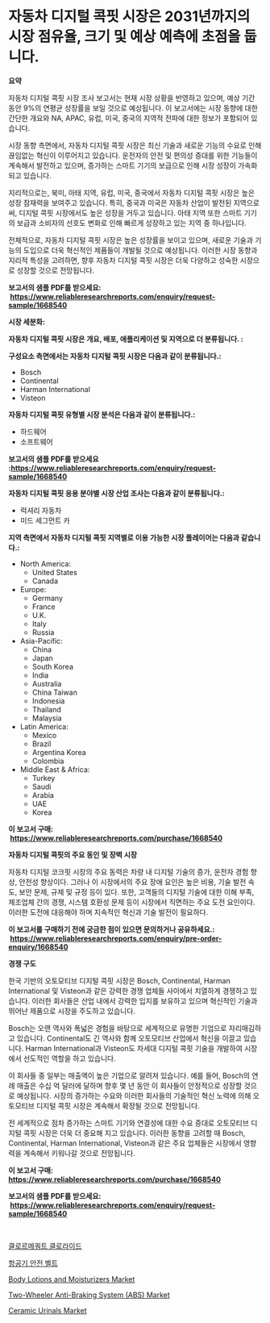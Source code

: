<p><h1>자동차 디지털 콕핏 시장은 2031년까지의 시장 점유율, 크기 및 예상 예측에 초점을 둡니다.</h1></p><p><strong>요약</strong></p>
<p><p>자동차 디지털 콕핏 시장 조사 보고서는 현재 시장 상황을 반영하고 있으며, 예상 기간 동안 9%의 연평균 성장률을 보일 것으로 예상됩니다. 이 보고서에는 시장 동향에 대한 간단한 개요와 NA, APAC, 유럽, 미국, 중국의 지역적 전파에 대한 정보가 포함되어 있습니다.</p><p>시장 동향 측면에서, 자동차 디지털 콕핏 시장은 최신 기술과 새로운 기능의 수요로 인해 끊임없는 혁신이 이루어지고 있습니다. 운전자의 안전 및 편의성 증대를 위한 기능들이 계속해서 발전하고 있으며, 증가하는 스마트 기기의 보급으로 인해 시장 성장이 가속화되고 있습니다.</p><p>지리적으로는, 북미, 아태 지역, 유럽, 미국, 중국에서 자동차 디지털 콕핏 시장은 높은 성장 잠재력을 보여주고 있습니다. 특히, 중국과 미국은 자동차 산업이 발전된 지역으로써, 디지털 콕핏 시장에서도 높은 성장을 거두고 있습니다. 아태 지역 또한 스마트 기기의 보급과 소비자의 선호도 변화로 인해 빠르게 성장하고 있는 지역 중 하나입니다.</p><p>전체적으로, 자동차 디지털 콕핏 시장은 높은 성장률을 보이고 있으며, 새로운 기술과 기능의 도입으로 더욱 혁신적인 제품들이 개발될 것으로 예상됩니다. 이러한 시장 동향과 지리적 특성을 고려하면, 향후 자동차 디지털 콕핏 시장은 더욱 다양하고 성숙한 시장으로 성장할 것으로 전망됩니다.</p></p>
<p><strong>보고서의 샘플 PDF를 받으세요: &nbsp;<a href="https://www.reliableresearchreports.com/enquiry/request-sample/1668540">https://www.reliableresearchreports.com/enquiry/request-sample/1668540</a></strong></p>
<p><strong>시장 세분화:</strong></p>
<p><strong> 자동차 디지털 콕핏 시장은 개요, 배포, 애플리케이션 및 지역으로 더 분류됩니다. :</strong></p>
<p><strong>구성요소 측면에서는 자동차 디지털 콕핏 시장은 다음과 같이 분류됩니다.:</strong></p>
<p><ul><li>Bosch</li><li>Continental</li><li>Harman International</li><li>Visteon</li></ul></p>
<p><strong> 자동차 디지털 콕핏 유형별 시장 분석은 다음과 같이 분류됩니다.:</strong></p>
<p><ul><li>하드웨어</li><li>소프트웨어</li></ul></p>
<p><strong>보고서의 샘플 PDF를 받으세요 :<a href="https://www.reliableresearchreports.com/enquiry/request-sample/1668540">https://www.reliableresearchreports.com/enquiry/request-sample/1668540</a></strong></p>
<p><strong> 자동차 디지털 콕핏 응용 분야별 시장 산업 조사는 다음과 같이 분류됩니다.:</strong></p>
<p><ul><li>럭셔리 자동차</li><li>미드 세그먼트 카</li></ul></p>
<p><strong>지역 측면에서 자동차 디지털 콕핏 지역별로 이용 가능한 시장 플레이어는 다음과 같습니다.:</strong></p>
<p><ul>
    <li>
        North America:
        <ul>
            <li>United States</li>
            <li>Canada</li>
        </ul>
    </li>
    <li>
        Europe:
        <ul>
            <li>Germany</li>
            <li>France</li>
            <li>U.K.</li>
            <li>Italy</li>
            <li>Russia</li>
        </ul>
    </li>
    <li>
        Asia-Pacific:
        <ul>
            <li>China</li>
            <li>Japan</li>
            <li>South Korea</li>
            <li>India</li>
            <li>Australia</li>
            <li>China Taiwan</li>
            <li>Indonesia</li>
            <li>Thailand</li>
            <li>Malaysia</li>
        </ul>
    </li>
    <li>
        Latin America:
        <ul>
            <li>Mexico</li>
            <li>Brazil</li>
            <li>Argentina Korea</li>
            <li>Colombia</li>
        </ul>
    </li>
    <li>
        Middle East & Africa:
        <ul>
            <li>Turkey</li>
            <li>Saudi</li>
            <li>Arabia</li>
            <li>UAE</li>
            <li>Korea</li>
        </ul>
    </li>
    </ul></p>
<p><strong>이 보고서 구매: &nbsp;<a href="https://www.reliableresearchreports.com/purchase/1668540">https://www.reliableresearchreports.com/purchase/1668540</a></strong></p>
<p><strong>자동차 디지털 콕핏의 주요 동인 및 장벽 시장</strong></p>
<p><p>자동차 디지털 코크핏 시장의 주요 동력은 차량 내 디지털 기술의 증가, 운전자 경험 향상, 안전성 향상이다. 그러나 이 시장에서의 주요 장애 요인은 높은 비용, 기술 발전 속도, 보안 문제, 규제 및 규정 등이 있다. 또한, 고객들의 디지털 기술에 대한 이해 부족, 제조업체 간의 경쟁, 시스템 호환성 문제 등이 시장에서 직면하는 주요 도전 요인이다. 이러한 도전에 대응해야 하며 지속적인 혁신과 기술 발전이 필요하다.</p></p>
<p><strong>이 보고서를 구매하기 전에 궁금한 점이 있으면 문의하거나 공유하세요.: &nbsp;<a href="https://www.reliableresearchreports.com/enquiry/pre-order-enquiry/1668540">https://www.reliableresearchreports.com/enquiry/pre-order-enquiry/1668540</a></strong></p>
<p><strong>경쟁 구도</strong></p>
<p><p>한국 기반의 오토모티브 디지털 콕핏 시장은 Bosch, Continental, Harman International 및 Visteon과 같은 강력한 경쟁 업체들 사이에서 치열하게 경쟁하고 있습니다. 이러한 회사들은 산업 내에서 강력한 입지를 보유하고 있으며 혁신적인 기술과 뛰어난 제품으로 시장을 주도하고 있습니다.</p><p>Bosch는 오랜 역사와 폭넓은 경험을 바탕으로 세계적으로 유명한 기업으로 자리매김하고 있습니다. Continental도 긴 역사와 함께 오토모티브 산업에서 혁신을 이끌고 있습니다. Harman International과 Visteon도 차세대 디지털 콕핏 기술을 개발하여 시장에서 선도적인 역할을 하고 있습니다.</p><p>이 회사들 중 일부는 매출액이 높은 기업으로 알려져 있습니다. 예를 들어, Bosch의 연례 매출은 수십 억 달러에 달하며 향후 몇 년 동안 이 회사들이 안정적으로 성장할 것으로 예상됩니다. 시장의 증가하는 수요와 이러한 회사들의 기술적인 혁신 노력에 의해 오토모티브 디지털 콕핏 시장은 계속해서 확장될 것으로 전망됩니다.</p><p>전 세계적으로 점차 증가하는 스마트 기기와 연결성에 대한 수요 증대로 오토모티브 디지털 콕핏 시장은 더욱 더 중요해 지고 있습니다. 이러한 동향을 고려할 때 Bosch, Continental, Harman International, Visteon과 같은 주요 업체들은 시장에서 영향력을 계속해서 키워나갈 것으로 전망됩니다.</p></p>
<p><strong>이 보고서 구매: &nbsp; <a href="https://www.reliableresearchreports.com/purchase/1668540">https://www.reliableresearchreports.com/purchase/1668540</a></strong></p>
<p><strong>보고서의 샘플 PDF를 받으세요: &nbsp;<a href="https://www.reliableresearchreports.com/enquiry/request-sample/1668540">https://www.reliableresearchreports.com/enquiry/request-sample/1668540</a></strong><strong></strong></p>
<p>&nbsp;</p>
<p><p><a href="https://medium.com/@dimitrishawkinswaynenp91rgz/%EC%97%BC%EC%86%8C%EB%A9%94%ED%81%AC%EC%9B%8C%ED%8A%B8-%EC%97%BC%ED%99%94%EB%AC%BC-%EC%8B%9C%EC%9E%A5-%EB%A9%94%ED%8A%B8%EB%A6%AD%EC%8A%A4%EB%A5%BC-%ED%95%B4%EB%8F%85%ED%95%98%EA%B8%B0-%EC%8B%9C%EC%9E%A5-%EC%A0%90%EC%9C%A0%EC%9C%A8-%ED%8A%B8%EB%A0%8C%EB%93%9C-%EB%B0%8F-%EC%84%B1%EC%9E%A5-%ED%8C%A8%ED%84%B4-42105b7cddad">클로르메쿼트 클로라이드</a></p><p><a href="https://github.com/trmesnao7959541/Market-Research-Report-List-1/blob/main/9925560185578.md">항공기 안전 벨트</a></p><p><a href="https://view.publitas.com/reportprime-1/decoding-the-body-lotions-and-moisturizers-market-a-deep-dive-into-the-latest-market-trends-market-segmentation-and-competitive-analysis/">Body Lotions and Moisturizers Market</a></p><p><a href="https://issuu.com/reportprime-2/docs/two-wheeler-anti-braking-system-abs-market-size-20">Two-Wheeler Anti-Braking System (ABS) Market</a></p><p><a href="https://view.publitas.com/reportprime-1/ceramic-urinals-market-provides-detailed-segmentation-of-this-market-based-on-type-application-and-region-and-forecast-for-the-period-from-2024-2031/">Ceramic Urinals Market</a></p></p>